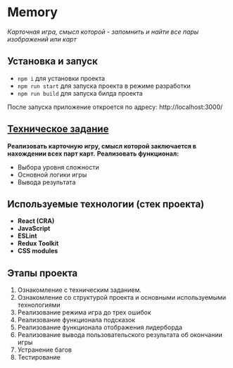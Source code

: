 # Memory

_Карточная игра, смысл которой - запомнить и найти все пары изображений или карт_

## Установка и запуск

- `npm i` для установки проекта
- `npm run start` для запуска проекта в режиме разработки
- `npm run build` для запуска билда проекта

После запуска приложение откроется по адресу: http://localhost:3000/

## [Техническое задание](./docs/mvp-spec.md)

**Реализовать карточную игру, смысл которой заключается в нахождении всех парт карт.**
**Реализовать функционал:**

- Выбора уровня сложности
- Основной логики игры
- Вывода результата

## Используемые технологии (стек проекта)

- **React (CRA)**
- **JavaScript**
- **ESLint**
- **Redux Toolkit**
- **CSS modules**

## Этапы проекта

1. Ознакомление с техническим заданием.
2. Ознакомление со структурой проекта и основными используемыми технологиями
3. Реализование режима игра до трех ошибок
4. Реализование функционала подсказок
5. Реализование функционала отображения лидерборда
6. Реализование вывода пользовательского результата об окончании игры
7. Устранение багов
8. Тестирование
